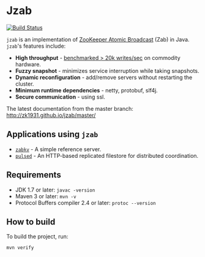 Jzab
=======

[![Build Status](https://travis-ci.org/zk1931/jzab.svg?branch=master)](https://travis-ci.org/zk1931/jzab)

`jzab` is an implementation of 
[ZooKeeper Atomic Broadcast](http://web.stanford.edu/class/cs347/reading/zab.pdf) (Zab)
in Java. `jzab`'s features include:

- **High throughput** - [benchmarked > 20k writes/sec](https://github.com/zk1931/jzab/wiki) on commodity hardware.
- **Fuzzy snapshot** - minimizes service interruption while taking snapshots.
- **Dynamic reconfiguration** - add/remove servers without restarting the cluster.
- **Minimum runtime dependencies** - netty, protobuf, slf4j.
- **Secure communication** - using ssl.

The latest documentation from the master branch: http://zk1931.github.io/jzab/master/

Applications using `jzab`
-------------------------
- [`zabkv`](https://github.com/zk1931/zabkv) - A simple reference server.
- [`pulsed`](https://github.com/zk1931/pulsed) - An HTTP-based replicated filestore for distributed coordination.

Requirements
------------
 - JDK 1.7 or later: `javac -version`
 - Maven 3 or later: `mvn -v`
 - Protocol Buffers compiler 2.4 or later: `protoc --version`

How to build
------------

To build the project, run:

    mvn verify
